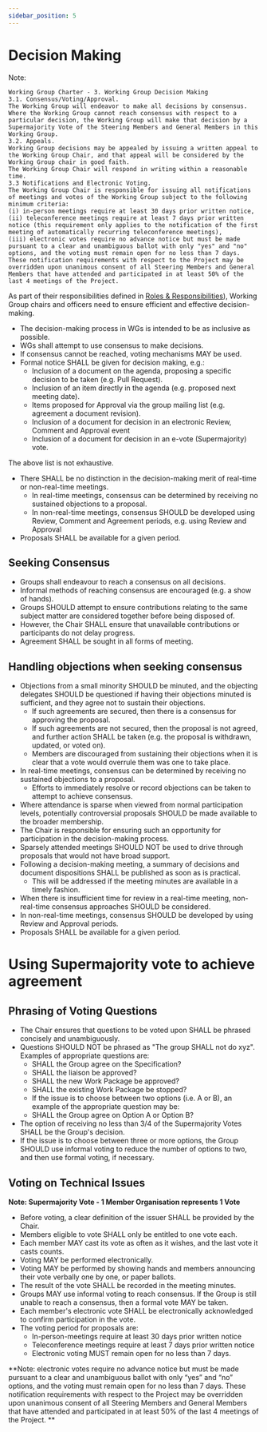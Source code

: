 ```yaml
---
sidebar_position: 5
---
```


# Decision Making

Note:


```
Working Group Charter - 3. Working Group Decision Making
3.1. Consensus/Voting/Approval.
The Working Group will endeavor to make all decisions by consensus.  
Where the Working Group cannot reach consensus with respect to a particular decision, the Working Group will make that decision by a Supermajority Vote of the Steering Members and General Members in this Working Group. 
3.2. Appeals. 
Working Group decisions may be appealed by issuing a written appeal to the Working Group Chair, and that appeal will be considered by the Working Group chair in good faith.  
The Working Group Chair will respond in writing within a reasonable time.
3.3 Notifications and Electronic Voting.  
The Working Group Chair is responsible for issuing all notifications of meetings and votes of the Working Group subject to the following minimum criteria: 
(i) in-person meetings require at least 30 days prior written notice, 
(ii) teleconference meetings require at least 7 days prior written notice (this requirement only applies to the notification of the first meeting of automatically recurring teleconference meetings), 
(iii) electronic votes require no advance notice but must be made pursuant to a clear and unambiguous ballot with only "yes" and "no" options, and the voting must remain open for no less than 7 days.  These notification requirements with respect to the Project may be overridden upon unanimous consent of all Steering Members and General Members that have attended and participated in at least 50% of the last 4 meetings of the Project.
```


As part of their responsibilities defined in [Roles & Responsibilities](roles-and-responsibilities.md)), Working Group chairs and officers need to ensure efficient and effective decision-making.

* The decision-making process in WGs is intended to be as inclusive as possible.
* WGs shall attempt to use consensus to make decisions.
* If consensus cannot be reached, voting mechanisms MAY be used.
* Formal notice SHALL be given for decision making, e.g.:
  * Inclusion of a document on the agenda, proposing a specific decision to be taken (e.g. Pull Request).
  * Inclusion of an item directly in the agenda (e.g. proposed next meeting date).
  * Items proposed for Approval via the group mailing list (e.g. agreement a document revision).
  * Inclusion of a document for decision in an electronic Review, Comment and Approval event
  * Inclusion of a document for decision in an e-vote (Supermajority) vote.

The above list is not exhaustive.

* There SHALL be no distinction in the decision-making merit of real-time or non-real-time meetings.
  * In real-time meetings, consensus can be determined by receiving no sustained objections to a proposal.
  * In non-real-time meetings, consensus SHOULD be developed using Review, Comment and Agreement periods, e.g. using Review and Approval
* Proposals SHALL be available for a given period.

## Seeking Consensus

* Groups shall endeavour to reach a consensus on all decisions.
* Informal methods of reaching consensus are encouraged (e.g. a show of hands).
* Groups SHOULD attempt to ensure contributions relating to the same subject matter are considered together before being disposed of.
* However, the Chair SHALL ensure that unavailable contributions or participants do not delay progress.
* Agreement SHALL be sought in all forms of meeting.

## Handling objections when seeking consensus

* Objections from a small minority SHOULD be minuted, and the objecting delegates SHOULD be questioned if having their objections minuted is sufficient, and they agree not to sustain their objections.
    * If such agreements are secured, then there is a consensus for approving the proposal.
    * If such agreements are not secured, then the proposal is not agreed, and further action SHALL be taken (e.g. the proposal is withdrawn, updated, or voted on).
    * Members are discouraged from sustaining their objections when it is clear that a vote would overrule them was one to take place.
* In real-time meetings, consensus can be determined by receiving no sustained objections to a proposal.
    * Efforts to immediately resolve or record objections can be taken to attempt to achieve consensus.
* Where attendance is sparse when viewed from normal participation levels, potentially controversial proposals SHOULD be made available to the broader membership.
* The Chair is responsible for ensuring such an opportunity for participation in the decision-making process.
* Sparsely attended meetings SHOULD NOT be used to drive through proposals that would not have broad support.
* Following a decision-making meeting, a summary of decisions and document dispositions SHALL be published as soon as is practical.
    * This will be addressed if the meeting minutes are available in a timely fashion.
* When there is insufficient time for review in a real-time meeting, non-real-time consensus approaches SHOULD be considered.
* In non-real-time meetings, consensus SHOULD be developed by using Review and Approval periods.
* Proposals SHALL be available for a given period.


# Using Supermajority vote to achieve agreement

## Phrasing of Voting Questions

* The Chair ensures that questions to be voted upon SHALL be phrased concisely and unambiguously.
* Questions SHOULD NOT be phrased as "The group SHALL not do xyz". Examples of appropriate questions are:
    * SHALL the Group agree on the Specification?
    * SHALL the liaison be approved?
    * SHALL the new Work Package be approved?
    * SHALL the existing Work Package be stopped?
    * If the issue is to choose between two options (i.e. A or B), an example of the appropriate question may be:
    * SHALL the Group agree on Option A or Option B?
* The option of receiving no less than 3/4 of the Supermajority Votes SHALL be the Group's decision.
* If the issue is to choose between three or more options, the Group SHOULD use informal voting to reduce the number of options to two, and then use formal voting, if necessary.


## Voting on Technical Issues


**Note: Supermajority Vote - 1 Member Organisation represents 1 Vote**

* Before voting, a clear definition of the issuer SHALL be provided by the Chair.
* Members eligible to vote SHALL only be entitled to one vote each.
* Each member MAY cast its vote as often as it wishes, and the last vote it casts counts.
* Voting MAY be performed electronically.
* Voting MAY be performed by showing hands and members announcing their vote verbally one by one, or paper ballots.
* The result of the vote SHALL be recorded in the meeting minutes.
* Groups MAY use informal voting to reach consensus. If the Group is still unable to reach a consensus, then a formal vote MAY be taken.
* Each member's electronic vote SHALL be electronically acknowledged to confirm participation in the vote.
* The voting period for proposals are:
    * In-person-meetings require at least 30 days prior written notice
    * Teleconference meetings require at least 7 days prior written notice
    * Electronic voting MUST remain open for no less than 7 days.


**Note: electronic votes require no advance notice but must be made pursuant to a clear and unambiguous ballot with only “yes” and “no” options, and the voting must remain open for no less than 7 days. These notification requirements with respect to the Project may be overridden upon unanimous consent of all Steering Members and General Members that have attended and participated in at least 50% of the last 4 meetings of the Project.
**